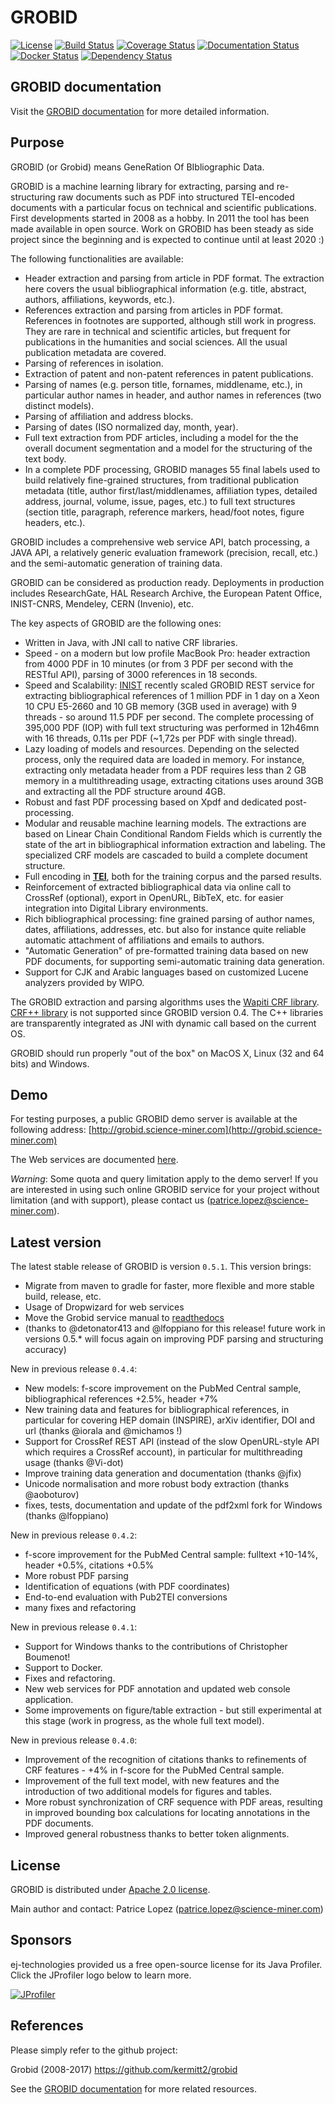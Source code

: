 # GROBID

[![License](http://img.shields.io/:license-apache-blue.svg)](http://www.apache.org/licenses/LICENSE-2.0.html)
[![Build Status](https://travis-ci.org/kermitt2/grobid.svg?branch=master)](https://travis-ci.org/kermitt2/grobid)
[![Coverage Status](https://coveralls.io/repos/kermitt2/grobid/badge.svg)](https://coveralls.io/r/kermitt2/grobid)
[![Documentation Status](https://readthedocs.org/projects/grobid/badge/?version=latest)](https://readthedocs.org/projects/grobid/?badge=latest)
[![Docker Status](https://images.microbadger.com/badges/version/lfoppiano/grobid.svg)](https://hub.docker.com/r/lfoppiano/grobid/ "Latest Docker HUB image")
[![Dependency Status](https://www.versioneye.com/user/projects/5942f4990fb24f005a2a6136/badge.svg)](https://www.versioneye.com/user/projects/5942f4990fb24f005a2a6136)

## GROBID documentation

Visit the [GROBID documentation](http://grobid.readthedocs.org) for more detailed information.

## Purpose

GROBID (or Grobid) means GeneRation Of BIbliographic Data. 

GROBID is a machine learning library for extracting, parsing and re-structuring raw documents such as PDF into structured TEI-encoded documents with a particular focus on technical and scientific publications. First developments started in 2008 as a hobby. In 2011 the tool has been made available in open source. Work on GROBID has been steady as side project since the beginning and is expected to continue until at least 2020 :)

The following functionalities are available:

+ Header extraction and parsing from article in PDF format. The extraction here covers the usual bibliographical information (e.g. title, abstract, authors, affiliations, keywords, etc.).
+ References extraction and parsing from articles in PDF format. References in footnotes are supported, although still work in progress. They are rare in technical and scientific articles, but frequent for publications in the humanities and social sciences. All the usual publication metadata are covered. 
+ Parsing of references in isolation.
+ Extraction of patent and non-patent references in patent publications.
+ Parsing of names (e.g. person title, fornames, middlename, etc.), in particular author names in header, and author names in references (two distinct models).
+ Parsing of affiliation and address blocks. 
+ Parsing of dates (ISO normalized day, month, year).
+ Full text extraction from PDF articles, including a model for the the overall document segmentation and a model for the structuring of the text body. 
+ In a complete PDF processing, GROBID manages 55 final labels used to build relatively fine-grained structures, from traditional publication metadata (title, author first/last/middlenames, affiliation types, detailed address, journal, volume, issue, pages, etc.) to full text structures (section title, paragraph, reference markers, head/foot notes, figure headers, etc.). 

GROBID includes a comprehensive web service API, batch processing, a JAVA API, a relatively generic evaluation framework (precision, recall, etc.) and the semi-automatic generation of training data. 

GROBID can be considered as production ready. Deployments in production includes ResearchGate, HAL Research Archive, the European Patent Office, INIST-CNRS, Mendeley, CERN (Invenio), etc. 

The key aspects of GROBID are the following ones:

+ Written in Java, with JNI call to native CRF libraries. 
+ Speed - on a modern but low profile MacBook Pro: header extraction from 4000 PDF in 10 minutes (or from 3 PDF per second with the RESTful API), parsing of 3000 references in 18 seconds. 
+ Speed and Scalability: [INIST](http://www.inist.fr/?lang=en) recently scaled GROBID REST service for extracting bibliographical references of 1 million PDF in 1 day on a Xeon 10 CPU E5-2660 and 10 GB memory (3GB used in average) with 9 threads - so around 11.5 PDF per second. The complete processing of 395,000 PDF (IOP) with full text structuring was performed in 12h46mn with 16 threads, 0.11s per PDF (~1,72s per PDF with single thread).
+ Lazy loading of models and resources. Depending on the selected process, only the required data are loaded in memory. For instance, extracting only metadata header from a PDF requires less than 2 GB memory in a multithreading usage, extracting citations uses around 3GB and extracting all the PDF structure around 4GB.  
+ Robust and fast PDF processing based on Xpdf and dedicated post-processing.
+ Modular and reusable machine learning models. The extractions are based on Linear Chain Conditional Random Fields which is currently the state of the art in bibliographical information extraction and labeling. The specialized CRF models are cascaded to build a complete document structure.  
+ Full encoding in [__TEI__](http://www.tei-c.org/Guidelines/P5/index.xml), both for the training corpus and the parsed results.
+ Reinforcement of extracted bibliographical data via online call to CrossRef (optional), export in OpenURL, BibTeX, etc. for easier integration into Digital Library environments. 
+ Rich bibliographical processing: fine grained parsing of author names, dates, affiliations, addresses, etc. but also for instance quite reliable automatic attachment of affiliations and emails to authors. 
+ "Automatic Generation" of pre-formatted training data based on new PDF documents, for supporting semi-automatic training data generation. 
+ Support for CJK and Arabic languages based on customized Lucene analyzers provided by WIPO.

The GROBID extraction and parsing algorithms uses the [Wapiti CRF library](http://wapiti.limsi.fr). [CRF++ library](http://crfpp.googlecode.com/svn/trunk/doc/index.html) is not supported since GROBID version 0.4. The C++ libraries are transparently integrated as JNI with dynamic call based on the current OS. 

GROBID should run properly "out of the box" on MacOS X, Linux (32 and 64 bits) and Windows. 

## Demo

For testing purposes, a public GROBID demo server is available at the following address: [http://grobid.science-miner.com](http://grobid.science-miner.com)

The Web services are documented [here](http://grobid.readthedocs.io/en/latest/Grobid-service/).

_Warning_: Some quota and query limitation apply to the demo server! If you are interested in using such online GROBID service for your project without limitation (and with support), please contact us (<patrice.lopez@science-miner.com>).

## Latest version

The latest stable release of GROBID is version ```0.5.1```. This version brings:

+ Migrate from maven to gradle for faster, more flexible and more stable build, release, etc.
+ Usage of Dropwizard for web services
+ Move the Grobid service manual to [readthedocs](http://grobid.readthedocs.io/en/latest/Grobid-service/)
+ (thanks to @detonator413 and @lfoppiano for this release! future work in versions 0.5.* will focus again on improving PDF parsing and structuring accuracy)

New in previous release ```0.4.4```: 

+ New models: f-score improvement on the PubMed Central sample, bibliographical references +2.5%, header +7%  
+ New training data and features for bibliographical references, in particular for covering HEP domain (INSPIRE), arXiv identifier, DOI and url (thanks @iorala and @michamos !)
+ Support for CrossRef REST API (instead of the slow OpenURL-style API which requires a CrossRef account), in particular for multithreading usage (thanks @Vi-dot)
+ Improve training data generation and documentation (thanks @jfix)
+ Unicode normalisation and more robust body extraction (thanks @aoboturov)
+ fixes, tests, documentation and update of the pdf2xml fork for Windows (thanks @lfoppiano)

New in previous release ```0.4.2```: 

+ f-score improvement for the PubMed Central sample: fulltext +10-14%, header +0.5%, citations +0.5%
+ More robust PDF parsing
+ Identification of equations (with PDF coordinates)
+ End-to-end evaluation with Pub2TEI conversions
+ many fixes and refactoring

New in previous release ```0.4.1```:

+ Support for Windows thanks to the contributions of Christopher Boumenot!
+ Support to Docker.
+ Fixes and refactoring.
+ New web services for PDF annotation and updated web console application.
+ Some improvements on figure/table extraction - but still experimental at this stage (work in progress, as the whole full text model).

New in previous release ```0.4.0```:

+ Improvement of the recognition of citations thanks to refinements of CRF features - +4% in f-score for the PubMed Central sample.
+ Improvement of the full text model, with new features and the introduction of two additional models for figures and tables.
+ More robust synchronization of CRF sequence with PDF areas, resulting in improved bounding box calculations for locating annotations in the PDF documents.
+ Improved general robustness thanks to better token alignments.

## License

GROBID is distributed under [Apache 2.0 license](http://www.apache.org/licenses/LICENSE-2.0). 

Main author and contact: Patrice Lopez (<patrice.lopez@science-miner.com>)

## Sponsors

ej-technologies provided us a free open-source license for its Java Profiler. Click the JProfiler logo below to learn more.

[![JProfiler](doc/img/jprofiler_medium.png)](http://www.ej-technologies.com/products/jprofiler/overview.html)

## References

Please simply refer to the github project:

Grobid (2008-2017) <https://github.com/kermitt2/grobid>

See the [GROBID documentation](http://grobid.readthedocs.org/en/latest/References) for more related resources. 

